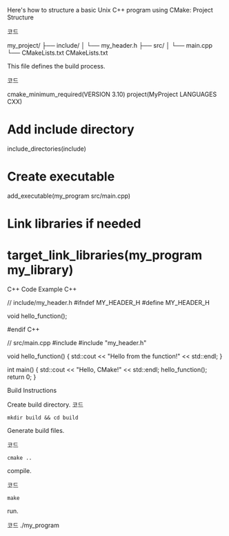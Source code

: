 Here's how to structure a basic Unix C++ program using CMake:
Project Structure

코드

my_project/
├── include/
│   └── my_header.h
├── src/
│   └── main.cpp
└── CMakeLists.txt
CMakeLists.txt

This file defines the build process.

코드

cmake_minimum_required(VERSION 3.10)
project(MyProject LANGUAGES CXX)

# Add include directory
include_directories(include)

# Create executable
add_executable(my_program src/main.cpp)

# Link libraries if needed
# target_link_libraries(my_program my_library)



C++ Code Example
C++

// include/my_header.h
#ifndef MY_HEADER_H
#define MY_HEADER_H

void hello_function();

#endif
C++

// src/main.cpp
#include <iostream>
#include "my_header.h"

void hello_function() {
    std::cout << "Hello from the function!" << std::endl;
}

int main() {
    std::cout << "Hello, CMake!" << std::endl;
    hello_function();
    return 0;
}

Build Instructions

Create build directory.
코드

    mkdir build && cd build

Generate build files.

코드

    cmake ..

compile.

코드

    make

run.

코드
    ./my_program
